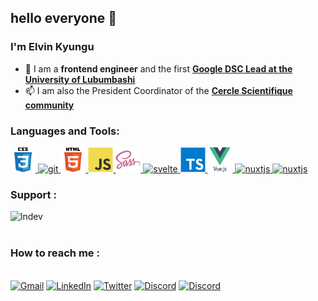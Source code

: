 ## hello everyone  👋
### I'm Elvin Kyungu

- 🌴 I am a <b>frontend engineer</b> and the first <b><a href="https://gdsc.community.dev/university-of-lubumbashi/" target="_blank">Google DSC Lead at the University of Lubumbashi</a></b>
- 📫 I am also the President Coordinator of the <b><a href="https://www.linkedin.com/company/cercle-scientifique-math-info/mycompany/" target="_blank"> Cercle Scientifique community</a></b>

<h3 align="left">Languages and Tools:</h3>
<p align="left"> 
  <a href="https://www.w3schools.com/css/" target="_blank" rel="noreferrer"> 
    <img src="https://raw.githubusercontent.com/devicons/devicon/master/icons/css3/css3-original-wordmark.svg" alt="css3" width="40" height="40"/> 
  </a> 
  <a href="https://git-scm.com/" target="_blank" rel="noreferrer"> 
    <img src="https://www.vectorlogo.zone/logos/git-scm/git-scm-icon.svg" alt="git" width="40" height="40"/> 
  </a> 
  <a href="https://www.w3.org/html/" target="_blank" rel="noreferrer"> 
    <img src="https://raw.githubusercontent.com/devicons/devicon/master/icons/html5/html5-original-wordmark.svg" alt="html5" width="40" height="40"/> 
  </a> 
  <a href="https://developer.mozilla.org/en-US/docs/Web/JavaScript" target="_blank" rel="noreferrer"> 
    <img src="https://raw.githubusercontent.com/devicons/devicon/master/icons/javascript/javascript-original.svg" alt="javascript" width="40" height="40"/>   </a> 
  <a href="https://sass-lang.com" target="_blank" rel="noreferrer"> 
    <img src="https://raw.githubusercontent.com/devicons/devicon/master/icons/sass/sass-original.svg" alt="sass" width="40" height="40"/> 
  </a> 
  <a href="https://svelte.dev" target="_blank" rel="noreferrer"> 
    <img src="https://upload.wikimedia.org/wikipedia/commons/1/1b/Svelte_Logo.svg" alt="svelte" width="40" height="40"/> 
  </a> 
  <a href="https://www.typescriptlang.org/" target="_blank" rel="noreferrer"> 
    <img src="https://raw.githubusercontent.com/devicons/devicon/master/icons/typescript/typescript-original.svg" alt="typescript" width="40" height="40"/>   </a> 
  <a href="https://vuejs.org/" target="_blank" rel="noreferrer"> 
    <img src="https://raw.githubusercontent.com/devicons/devicon/master/icons/vuejs/vuejs-original-wordmark.svg" alt="vuejs" width="40" height="40"/> 
  </a>
  <a href="https://nuxt.com/docs" target="_blank" rel="noreferrer"> 
    <img src="https://www.vectorlogo.zone/logos/nuxtjs/nuxtjs-icon.svg" alt="nuxtjs" width="40" height="40"/> 
  </a>
  <a href="https://tailwindcss.com/docs/" target="_blank" rel="noreferrer"> 
    <img src="https://www.vectorlogo.zone/logos/tailwindcss/tailwindcss-icon.svg" alt="nuxtjs" width="40" height="40"/> 
  </a>
</p>
<h3 align="left">Support :</h3>
<p>
  <a href="https://www.buymeacoffee.com/elvinkyungu"> 
    <img align="left" src="https://cdn.buymeacoffee.com/buttons/v2/default-yellow.png" height="50" width="210" alt="lndev" />
  </a>
</p><br><br>

<h3>How to reach me :</h3>

<br>[![Gmail](https://img.shields.io/badge/-GMAIL-D14836?style=for-the-badge&logo=gmail&logoColor=white)](mailto:elvinkyungu.75@gmail.com)
[![LinkedIn](https://img.shields.io/badge/-LINKEDIN-0072B1?style=for-the-badge&logo=linkedin&logoColor=white)](https://www.linkedin.com/in/elvin-kyungu/)
[![Twitter](https://img.shields.io/badge/-TWITTER-1DA1F2?style=for-the-badge&logo=twitter&logoColor=white)](https://twitter.com/home?lang=fr)
[![Discord](https://img.shields.io/badge/-DISCORD-5865F2?style=for-the-badge&logo=discord&logoColor=white)](https://discord.com/channels/@me)
[![Discord](https://img.shields.io/badge/-INSTAGRAM-5865F2?style=for-the-badge&logo=instagram&logoColor=white)](https://www.instagram.com/elvin.kyungu/)

<br><br>
